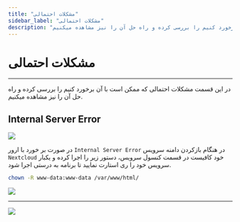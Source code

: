 ```yaml
---
title: "مشکلات احتمالی"
sidebar_label: "مشکلات احتمالی"
description: "در این قسمت مشکلات احتمالی که ممکن است با آن برخورد کنیم را بررسی کرده و راه حل آن را نیز مشاهده میکنیم."
---
```


# مشکلات احتمالی
---

در این قسمت مشکلات احتمالی که ممکن است با آن برخورد کنیم را بررسی کرده و راه حل آن را نیز مشاهده میکنیم.

## Internal Server Error

![](https://s1.chabokan.net/docs/images/next-cloud-error-1.jpg)

در صورت بر خورد با ارور `Internal Server Error` در هنگام بازکردن دامنه سرویس `Nextcloud` خود کافیست در قسمت کنسول سرویس، دستور زیر را اجرا کرده و یکبار سرویس خود را ری استارت نمایید تا برنامه به درستی اجرا شود.

```bash
chown -R www-data:www-data /var/www/html/
```

![](https://s1.chabokan.net/docs/images/next-cloud-error-2.jpg)

---
<a href="https://hub.chabokan.net/fa/services/create/nextcloud" ><img src="https://s1.chabokan.net/docs/images/nextcloud-banner.png" /></a>